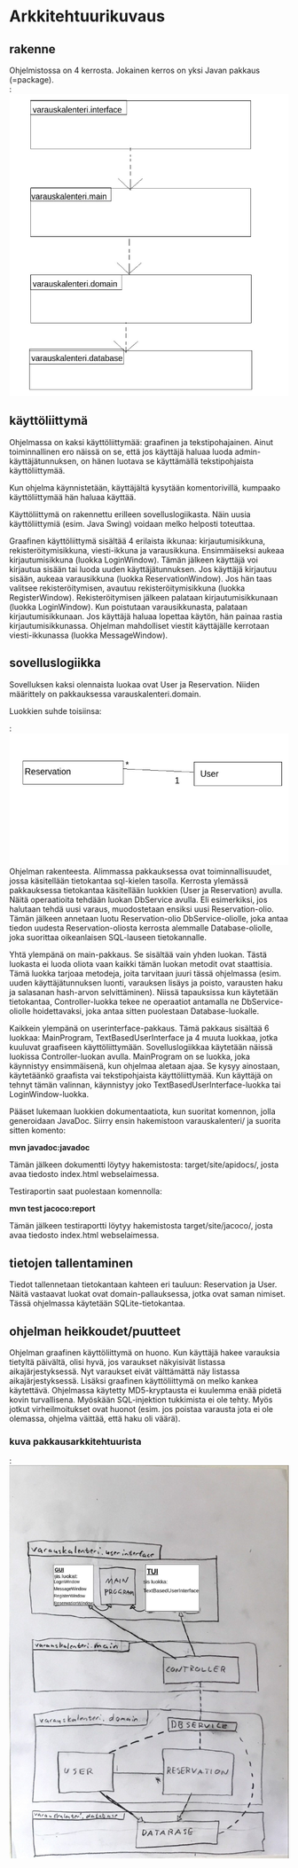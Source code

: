 # Arkkitehtuurikuvaus  
 
## rakenne 

Ohjelmistossa on 4 kerrosta. Jokainen kerros on yksi Javan pakkaus (=package).  
:![kuva_pakkausarkkitehtuuri](https://github.com/masiro918/ot-harjoitustyo/blob/master/varauskalenteri/dokumentaatio/pakkausarkkitehtuuri.jpg)  

## käyttöliittymä

Ohjelmassa on kaksi käyttöliittymää: graafinen ja tekstipohajainen. Ainut toiminnallinen ero näissä on se, että jos käyttäjä haluaa luoda admin-käyttäjätunnuksen, on hänen luotava se käyttämällä tekstipohjaista käyttöliittymää.  

Kun ohjelma käynnistetään, käyttäjältä kysytään komentorivillä, kumpaako käyttöliittymää hän haluaa käyttää.  

Käyttöliittymä on rakennettu erilleen sovelluslogiikasta. Näin uusia käyttöliittymiä (esim. Java Swing) voidaan melko helposti toteuttaa.  

Graafinen käyttöliittymä sisältää 4 erilaista ikkunaa: kirjautumisikkuna, rekisteröitymisikkuna, viesti-ikkuna ja varausikkuna. Ensimmäiseksi aukeaa kirjautumisikkuna (luokka LoginWindow). Tämän jälkeen käyttäjä voi kirjautua sisään tai luoda uuden käyttäjätunnuksen. Jos käyttäjä kirjautuu sisään, aukeaa varausikkuna (luokka ReservationWindow). Jos hän taas valitsee rekisteröitymisen, avautuu rekisteröitymisikkuna (luokka RegisterWindow). Rekisteröitymisen jälkeen palataan kirjautumisikkunaan (luokka LoginWindow). Kun poistutaan varausikkunasta, palataan kirjautumisikkunaan. Jos käyttäjä haluaa lopettaa käytön, hän painaa rastia kirjautumisikkunassa. Ohjelman mahdolliset viestit käyttäjälle kerrotaan viesti-ikkunassa (luokka MessageWindow).  

## sovelluslogiikka

Sovelluksen kaksi olennaista luokaa ovat User ja Reservation. Niiden määrittely on pakkauksessa varauskalenteri.domain.  

Luokkien suhde toisiinsa:    

:![kuva_luokka](https://github.com/masiro918/ot-harjoitustyo/blob/master/varauskalenteri/dokumentaatio/user-reservation.jpg)  
Ohjelman rakenteesta. Alimmassa pakkauksessa ovat toiminnallisuudet, jossa käsitellään tietokantaa sql-kielen tasolla. Kerrosta ylemässä pakkauksessa tietokantaa käsitellään luokkien (User ja Reservation) avulla. Näitä operaatioita tehdään luokan DbService avulla. Eli esimerkiksi, jos halutaan tehdä uusi varaus, muodostetaan ensiksi uusi Reservation-olio. Tämän jälkeen annetaan luotu Reservation-olio DbService-oliolle, joka antaa tiedon uudesta Reservation-oliosta kerrosta alemmalle Database-oliolle, joka suorittaa oikeanlaisen SQL-lauseen tietokannalle.  

Yhtä ylempänä on main-pakkaus. Se sisältää vain yhden luokan. Tästä luokasta ei luoda oliota vaan kaikki tämän luokan metodit ovat staattisia. Tämä luokka tarjoaa metodeja, joita tarvitaan juuri tässä ohjelmassa (esim. uuden käyttäjätunnuksen luonti, varauksen lisäys ja poisto, varausten haku ja salasanan hash-arvon selvittäminen). Niissä tapauksissa kun käytetään tietokantaa, Controller-luokka tekee ne operaatiot antamalla ne DbService-oliolle hoidettavaksi, joka antaa sitten puolestaan Database-luokalle.  

Kaikkein ylempänä on userinterface-pakkaus. Tämä pakkaus sisältää 6 luokkaa: MainProgram, TextBasedUserInterface ja 4 muuta luokkaa, jotka kuuluvat graafiseen käyttöliittymään. Sovelluslogiikkaa käytetään näissä luokissa Controller-luokan avulla. MainProgram on se luokka, joka käynnistyy ensimmäisenä, kun ohjelmaa aletaan ajaa. Se kysyy ainostaan, käytetäänkö graafista vai tekstipohjaista käyttöliittymää. Kun käyttäjä on tehnyt tämän valinnan, käynnistyy joko TextBasedUserInterface-luokka tai LoginWindow-luokka.    

Pääset lukemaan luokkien dokumentaatiota, kun suoritat komennon, jolla generoidaan JavaDoc. Siirry ensin hakemistoon varauskalenteri/ ja suorita sitten komento:  

**mvn javadoc:javadoc**    

Tämän jälkeen dokumentti löytyy hakemistosta: target/site/apidocs/, josta avaa tiedosto index.html webselaimessa.    

Testiraportin saat puolestaan komennolla:  

**mvn test jacoco:report**    

Tämän jälkeen testiraportti löytyy hakemistosta target/site/jacoco/, josta avaa tiedosto index.html webselaimessa.    


## tietojen tallentaminen

Tiedot tallennetaan tietokantaan kahteen eri tauluun: Reservation ja User. Näitä vastaavat luokat ovat domain-pallauksessa, jotka ovat saman nimiset. Tässä ohjelmassa käytetään SQLite-tietokantaa.  

## ohjelman heikkoudet/puutteet

Ohjelman graafinen käyttöliittymä on huono. Kun käyttäjä hakee varauksia tietyltä päivältä, olisi hyvä, jos varaukset näkyisivät listassa aikajärjestyksessä. Nyt varaukset eivät välttämättä näy listassa aikajärjestyksessä. Lisäksi graafinen käyttöliittymä on melko kankea käytettävä. Ohjelmassa käytetty MD5-kryptausta ei kuulemma enää pidetä kovin turvallisena. Myöskään SQL-injektion tukkimista ei ole tehty. Myös jotkut virheilmoitukset ovat huonot (esim. jos poistaa varausta jota ei ole olemassa, ohjelma väittää, että haku oli väärä).  

 
### kuva pakkausarkkitehtuurista    
:![kuva_kaavio](https://github.com/masiro918/ot-harjoitustyo/blob/master/varauskalenteri/dokumentaatio/kaavio.jpg)  

